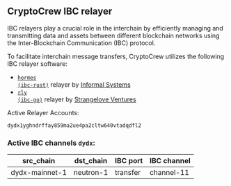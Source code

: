 ## CryptoCrew IBC relayer
IBC relayers play a crucial role in the interchain by efficiently managing and transmitting data and assets between different blockchain networks using the Inter-Blockchain Communication (IBC) protocol.

To facilitate interchain message transfers, CryptoCrew utilizes the following IBC relayer software: 
- <a href="https://github.com/informalsystems/hermes"><code>hermes (ibc-rust)</code></a> relayer by [Informal Systems](https://github.com/informalsystems)
- <a href="https://github.com/cosmos/relayer"><code>rly (ibc-go)</code></a> relayer by [Strangelove Ventures](https://github.com/strangelove-ventures)

Active Relayer Accounts:
```
dydx1yghndrffay859ma2ue4pa2cltw640vtadqdfl2
```

### Active IBC channels `dydx`:
| src_chain | dst_chain | IBC port | IBC channel |
| --------------- | --------------- | ------------ | ------------------- |
| dydx-mainnet-1 | neutron-1 | transfer | channel-11 |